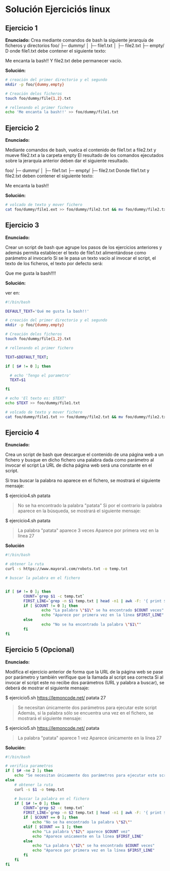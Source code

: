 # Solución Ejerciciós linux

## Ejercicio 1

**Enunciado:**
Crea mediante comandos de bash la siguiente jerarquía de ficheros y directorios
foo/
├─ dummy/
│ ├─ file1.txt
│ ├─ file2.txt
├─ empty/
D onde file1.txt debe contener el siguiente texto:

Me encanta la bash!!
Y file2.txt debe permanecer vacío.

**Solución:**

```sh
# creación del primer directorio y el segundo
mkdir -p foo/{dummy,empty}

# Creación delos ficheros
touch foo/dummy/file{1,2}.txt

# rellenando el primer fichero
echo 'Me encanta la bash!!' >> foo/dummy/file1.txt
```

## Ejercicio 2

**Enunciado:**

Mediante comandos de bash, vuelca el contenido de file1.txt a file2.txt y mueve file2.txt a la carpeta empty
El resultado de los comandos ejecutados sobre la jerarquía anterior deben dar el siguiente resultado.

foo/
├─ dummy/
│ ├─ file1.txt
├─ empty/
├─ file2.txt
Donde file1.txt y file2.txt deben contener el siguiente texto:

Me encanta la bash!!

**Solución:**

```sh
# volcado de texto y mover fichero
cat foo/dummy/file1.ext >> foo/dummy/file2.txt && mv foo/dummy/file2.txt foo/empty/
```

## Ejercicio 3

**Enunciado:**

Crear un script de bash que agrupe los pasos de los ejercicios anteriores y además permita establecer el texto de file1.txt alimentándose como parámetro al invocarlo
Si se le pasa un texto vacío al invocar el script, el texto de los ficheros, el texto por defecto será:

Que me gusta la bash!!!!

**Solución:**

ver en:

```sh
#!/bin/bash

DEFAULT_TEXT='Qué me gusta la bash!!'

# creación del primer directorio y el segundo
mkdir -p foo/{dummy,empty}

# Creación delos ficheros
touch foo/dummy/file{1,2}.txt

# rellenando el primer fichero

TEXT=$DEFAULT_TEXT;

if [ $# != 0 ]; then

  # echo 'Tengo el parametro'
  TEXT=$1

fi

# echo 'El texto es: $TEXT'
echo $TEXT >> foo/dummy/file1.txt

# volcado de texto y mover fichero
cat foo/dummy/file1.txt >> foo/dummy/file2.txt && mv foo/dummy/file2.txt foo/empty/
```

## Ejercicio 4

**Enunciado:**

Crea un script de bash que descargue el contenido de una página web a un fichero y busque en dicho fichero una palabra dada como parámetro al invocar el script
La URL de dicha página web será una constante en el script.

Si tras buscar la palabra no aparece en el fichero, se mostrará el siguiente mensaje:

$ ejercicio4.sh patata

> No se ha encontrado la palabra "patata"
> Si por el contrario la palabra aparece en la búsqueda, se mostrará el siguiente mensaje:

$ ejercicio4.sh patata

> La palabra "patata" aparece 3 veces
> Aparece por primera vez en la línea 27

**Solución**

```bash
#!/bin/bash

# obtener la ruta
curl -s https://www.mayoral.com/robots.txt -o temp.txt

# buscar la palabra en el fichero


if [ $# != 0 ]; then
        COUNT=`grep $1 -c temp.txt`
        FIRST_LINE=`grep -n $1 temp.txt | head -n1 | awk -F: '{ print $1 }'`
        if [ $COUNT != 0 ]; then
                echo "La palabra \"$1\" se ha encontrado $COUNT veces"
                echo "Aparece por primera vez en la línea $FIRST_LINE"
        else
                echo "No se ha encontrado la palabra \"$1\""
        fi
fi

```

## Ejercicio 5 (Opcional)

**Enunciado:**

Modifica el ejercicio anterior de forma que la URL de la página web se pase por parámetro y también verifique que la llamada al script sea correcta
Si al invocar el script este no recibe dos parámetros (URL y palabra a buscar), se deberá de mostrar el siguiente mensaje:

$ ejercicio5.sh https://lemoncode.net/ patata 27

> Se necesitan únicamente dos parámetros para ejecutar este script
> Además, si la palabra sólo se encuentra una vez en el fichero, se mostrará el siguiente mensaje:

$ ejercicio5.sh https://lemoncode.net/ patata

> La palabra "patata" aparece 1 vez
> Aparece únicamente en la línea 27

**Solución:**

```bash
#!/bin/bash

# verifica parametros
if [ $# -ne 2 ]; then
	echo "Se necesitan únicamente dos parámetros para ejecutar este script"
else
	# obtener la ruta
	curl -s $1 -o temp.txt

	# buscar la palabra en el fichero
	if [ $# != 0 ]; then
		COUNT=`grep $2 -c temp.txt`
		FIRST_LINE=`grep -n $2 temp.txt | head -n1 | awk -F: '{ print $1 }'`
		if [ $COUNT == 0 ]; then
			echo "No se ha encontrado la palabra \"$2\""
		elif [ $COUNT == 1 ]; then
			echo "La palabra \"$2\" aparece $COUNT vez"
			echo "Aparece unicamente en la línea $FIRST_LINE"
		else
			echo "La palabra \"$2\" se ha encontrado $COUNT veces"
			echo "Aparece por primera vez en la línea $FIRST_LINE"
		fi
	fi
fi
```
